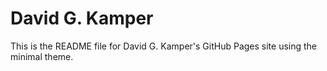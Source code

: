 # David G. Kamper

This is the README file for David G. Kamper's GitHub Pages site using the minimal theme.

